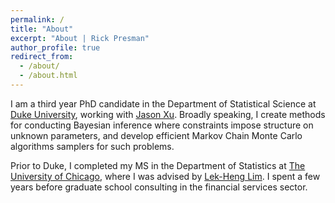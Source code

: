 ```yaml
---
permalink: /
title: "About"
excerpt: "About | Rick Presman"
author_profile: true
redirect_from: 
  - /about/
  - /about.html
---
```


I am a third year PhD candidate in the Department of Statistical Science at [Duke University](https://stat.duke.edu), working with [Jason Xu](https://jasonxu90.github.io). Broadly speaking, I create methods for conducting Bayesian inference where constraints impose structure on unknown parameters, and develop efficient Markov Chain Monte Carlo algorithms samplers for such problems.

Prior to Duke, I completed my MS in the Department of Statistics at [The University of Chicago](https://stat.uchicago.edu), where I was advised by [Lek-Heng Lim](https://www.stat.uchicago.edu/~lekheng/). I spent a few years before graduate school consulting in the financial services sector.

